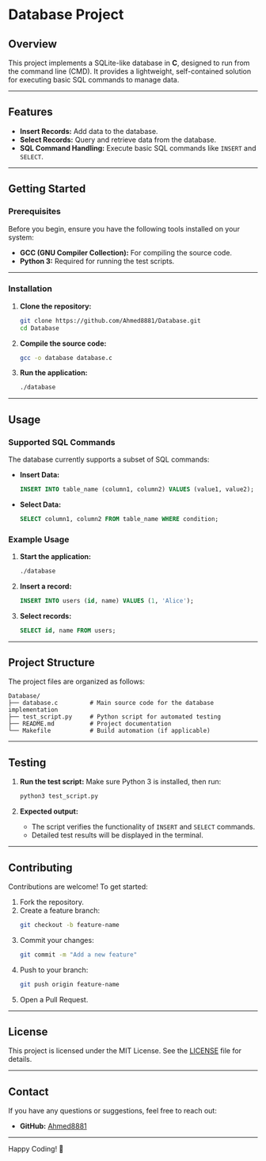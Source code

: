 # Database Project

## Overview
This project implements a SQLite-like database in **C**, designed to run from the command line (CMD). It provides a lightweight, self-contained solution for executing basic SQL commands to manage data.

---

## Features
- **Insert Records:** Add data to the database.
- **Select Records:** Query and retrieve data from the database.
- **SQL Command Handling:** Execute basic SQL commands like `INSERT` and `SELECT`.

---

## Getting Started

### Prerequisites
Before you begin, ensure you have the following tools installed on your system:
- **GCC (GNU Compiler Collection):** For compiling the source code.
- **Python 3:** Required for running the test scripts.

---

### Installation

1. **Clone the repository:**
   ```sh
   git clone https://github.com/Ahmed8881/Database.git
   cd Database
   ```

2. **Compile the source code:**
   ```sh
   gcc -o database database.c
   ```

3. **Run the application:**
   ```sh
   ./database
   ```

---

## Usage

### Supported SQL Commands
The database currently supports a subset of SQL commands:
- **Insert Data:**
  ```sql
  INSERT INTO table_name (column1, column2) VALUES (value1, value2);
  ```
- **Select Data:**
  ```sql
  SELECT column1, column2 FROM table_name WHERE condition;
  ```

### Example Usage
1. **Start the application:**
   ```sh
   ./database
   ```

2. **Insert a record:**
   ```sql
   INSERT INTO users (id, name) VALUES (1, 'Alice');
   ```

3. **Select records:**
   ```sql
   SELECT id, name FROM users;
   ```

---

## Project Structure
The project files are organized as follows:
```
Database/
├── database.c         # Main source code for the database implementation
├── test_script.py     # Python script for automated testing
├── README.md          # Project documentation
└── Makefile           # Build automation (if applicable)
```

---

## Testing

1. **Run the test script:**
   Make sure Python 3 is installed, then run:
   ```sh
   python3 test_script.py
   ```

2. **Expected output:**
   - The script verifies the functionality of `INSERT` and `SELECT` commands.
   - Detailed test results will be displayed in the terminal.

---

## Contributing

Contributions are welcome! To get started:

1. Fork the repository.
2. Create a feature branch:
   ```sh
   git checkout -b feature-name
   ```
3. Commit your changes:
   ```sh
   git commit -m "Add a new feature"
   ```
4. Push to your branch:
   ```sh
   git push origin feature-name
   ```
5. Open a Pull Request.

---

## License

This project is licensed under the MIT License. See the [LICENSE](LICENSE) file for details.

---

## Contact

If you have any questions or suggestions, feel free to reach out:
- **GitHub:** [Ahmed8881](https://github.com/Ahmed8881)

---

Happy Coding! 🚀